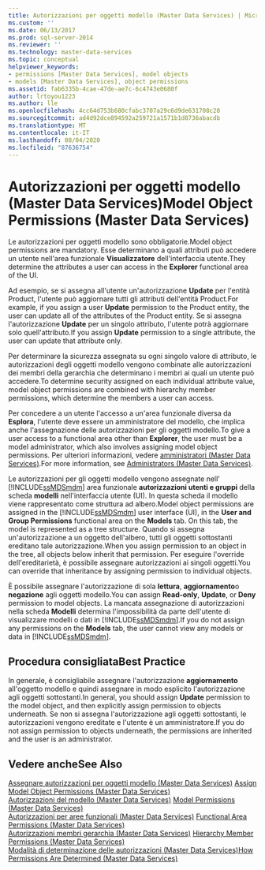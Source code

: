 ```yaml
---
title: Autorizzazioni per oggetti modello (Master Data Services) | Microsoft Docs
ms.custom: ''
ms.date: 06/13/2017
ms.prod: sql-server-2014
ms.reviewer: ''
ms.technology: master-data-services
ms.topic: conceptual
helpviewer_keywords:
- permissions [Master Data Services], model objects
- models [Master Data Services], object permissions
ms.assetid: fab6335b-4cae-47de-ae7c-6c4743e0680f
author: lrtoyou1223
ms.author: lle
ms.openlocfilehash: 4cc64d753b680cfabc3707a29c6d9de631708c20
ms.sourcegitcommit: ad4d92dce894592a259721a1571b1d8736abacdb
ms.translationtype: MT
ms.contentlocale: it-IT
ms.lasthandoff: 08/04/2020
ms.locfileid: "87636754"
---
```

# <a name="model-object-permissions-master-data-services"></a><span data-ttu-id="5d4e6-102">Autorizzazioni per oggetti modello (Master Data Services)</span><span class="sxs-lookup"><span data-stu-id="5d4e6-102">Model Object Permissions (Master Data Services)</span></span>
  <span data-ttu-id="5d4e6-103">Le autorizzazioni per oggetti modello sono obbligatorie.</span><span class="sxs-lookup"><span data-stu-id="5d4e6-103">Model object permissions are mandatory.</span></span> <span data-ttu-id="5d4e6-104">Esse determinano a quali attributi può accedere un utente nell'area funzionale **Visualizzatore** dell'interfaccia utente.</span><span class="sxs-lookup"><span data-stu-id="5d4e6-104">They determine the attributes a user can access in the **Explorer** functional area of the UI.</span></span>  
  
 <span data-ttu-id="5d4e6-105">Ad esempio, se si assegna all'utente un'autorizzazione **Update** per l'entità Product, l'utente può aggiornare tutti gli attributi dell'entità Product.</span><span class="sxs-lookup"><span data-stu-id="5d4e6-105">For example, if you assign a user **Update** permission to the Product entity, the user can update all of the attributes of the Product entity.</span></span> <span data-ttu-id="5d4e6-106">Se si assegna l'autorizzazione **Update** per un singolo attributo, l'utente potrà aggiornare solo quell'attributo.</span><span class="sxs-lookup"><span data-stu-id="5d4e6-106">If you assign **Update** permission to a single attribute, the user can update that attribute only.</span></span>  
  
 <span data-ttu-id="5d4e6-107">Per determinare la sicurezza assegnata su ogni singolo valore di attributo, le autorizzazioni degli oggetti modello vengono combinate alle autorizzazioni dei membri della gerarchia che determinano i membri ai quali un utente può accedere.</span><span class="sxs-lookup"><span data-stu-id="5d4e6-107">To determine security assigned on each individual attribute value, model object permissions are combined with hierarchy member permissions, which determine the members a user can access.</span></span>  
  
 <span data-ttu-id="5d4e6-108">Per concedere a un utente l'accesso a un'area funzionale diversa da **Esplora**, l'utente deve essere un amministratore del modello, che implica anche l'assegnazione delle autorizzazioni per gli oggetti modello.</span><span class="sxs-lookup"><span data-stu-id="5d4e6-108">To give a user access to a functional area other than **Explorer**, the user must be a model administrator, which also involves assigning model object permissions.</span></span> <span data-ttu-id="5d4e6-109">Per ulteriori informazioni, vedere [amministratori &#40;Master Data Services&#41;](administrators-master-data-services.md).</span><span class="sxs-lookup"><span data-stu-id="5d4e6-109">For more information, see [Administrators &#40;Master Data Services&#41;](administrators-master-data-services.md).</span></span>  
  
 <span data-ttu-id="5d4e6-110">Le autorizzazioni per gli oggetti modello vengono assegnate nell' [!INCLUDE[ssMDSmdm](../includes/ssmdsmdm-md.md)] area funzionale **autorizzazioni utenti e gruppi** della scheda **modelli** nell'interfaccia utente (UI). In questa scheda il modello viene rappresentato come struttura ad albero.</span><span class="sxs-lookup"><span data-stu-id="5d4e6-110">Model object permissions are assigned in the [!INCLUDE[ssMDSmdm](../includes/ssmdsmdm-md.md)] user interface (UI), in the **User and Group Permissions** functional area on the **Models** tab. On this tab, the model is represented as a tree structure.</span></span> <span data-ttu-id="5d4e6-111">Quando si assegna un'autorizzazione a un oggetto dell'albero, tutti gli oggetti sottostanti ereditano tale autorizzazione.</span><span class="sxs-lookup"><span data-stu-id="5d4e6-111">When you assign permission to an object in the tree, all objects below inherit that permission.</span></span> <span data-ttu-id="5d4e6-112">Per eseguire l'override dell'ereditarietà, è possibile assegnare autorizzazioni ai singoli oggetti.</span><span class="sxs-lookup"><span data-stu-id="5d4e6-112">You can override that inheritance by assigning permission to individual objects.</span></span>  
  
 <span data-ttu-id="5d4e6-113">È possibile assegnare l'autorizzazione di sola **lettura**, **aggiornamento**o **negazione** agli oggetti modello.</span><span class="sxs-lookup"><span data-stu-id="5d4e6-113">You can assign **Read-only**, **Update**, or **Deny** permission to model objects.</span></span> <span data-ttu-id="5d4e6-114">La mancata assegnazione di autorizzazioni nella scheda **Modelli** determina l'impossibilità da parte dell'utente di visualizzare modelli o dati in [!INCLUDE[ssMDSmdm](../includes/ssmdsmdm-md.md)].</span><span class="sxs-lookup"><span data-stu-id="5d4e6-114">If you do not assign any permissions on the **Models** tab, the user cannot view any models or data in [!INCLUDE[ssMDSmdm](../includes/ssmdsmdm-md.md)].</span></span>  
  
## <a name="best-practice"></a><span data-ttu-id="5d4e6-115">Procedura consigliata</span><span class="sxs-lookup"><span data-stu-id="5d4e6-115">Best Practice</span></span>  
 <span data-ttu-id="5d4e6-116">In generale, è consigliabile assegnare l'autorizzazione **aggiornamento** all'oggetto modello e quindi assegnare in modo esplicito l'autorizzazione agli oggetti sottostanti.</span><span class="sxs-lookup"><span data-stu-id="5d4e6-116">In general, you should assign **Update** permission to the model object, and then explicitly assign permission to objects underneath.</span></span> <span data-ttu-id="5d4e6-117">Se non si assegna l'autorizzazione agli oggetti sottostanti, le autorizzazioni vengono ereditate e l'utente è un amministratore.</span><span class="sxs-lookup"><span data-stu-id="5d4e6-117">If you do not assign permission to objects underneath, the permissions are inherited and the user is an administrator.</span></span>  
  
## <a name="see-also"></a><span data-ttu-id="5d4e6-118">Vedere anche</span><span class="sxs-lookup"><span data-stu-id="5d4e6-118">See Also</span></span>  
 <span data-ttu-id="5d4e6-119">[Assegnare autorizzazioni per oggetti modello &#40;Master Data Services&#41;](../../2014/master-data-services/assign-model-object-permissions-master-data-services.md) </span><span class="sxs-lookup"><span data-stu-id="5d4e6-119">[Assign Model Object Permissions &#40;Master Data Services&#41;](../../2014/master-data-services/assign-model-object-permissions-master-data-services.md) </span></span>  
 <span data-ttu-id="5d4e6-120">[Autorizzazioni del modello &#40;Master Data Services&#41;](../../2014/master-data-services/model-permissions-master-data-services.md) </span><span class="sxs-lookup"><span data-stu-id="5d4e6-120">[Model Permissions &#40;Master Data Services&#41;](../../2014/master-data-services/model-permissions-master-data-services.md) </span></span>  
 <span data-ttu-id="5d4e6-121">[Autorizzazioni per aree funzionali &#40;Master Data Services&#41;](../../2014/master-data-services/functional-area-permissions-master-data-services.md) </span><span class="sxs-lookup"><span data-stu-id="5d4e6-121">[Functional Area Permissions &#40;Master Data Services&#41;](../../2014/master-data-services/functional-area-permissions-master-data-services.md) </span></span>  
 <span data-ttu-id="5d4e6-122">[Autorizzazioni membri gerarchia &#40;Master Data Services&#41;](../../2014/master-data-services/hierarchy-member-permissions-master-data-services.md) </span><span class="sxs-lookup"><span data-stu-id="5d4e6-122">[Hierarchy Member Permissions &#40;Master Data Services&#41;](../../2014/master-data-services/hierarchy-member-permissions-master-data-services.md) </span></span>  
 [<span data-ttu-id="5d4e6-123">Modalità di determinazione delle autorizzazioni &#40;Master Data Services&#41;</span><span class="sxs-lookup"><span data-stu-id="5d4e6-123">How Permissions Are Determined &#40;Master Data Services&#41;</span></span>](../../2014/master-data-services/how-permissions-are-determined-master-data-services.md)  
  
  
